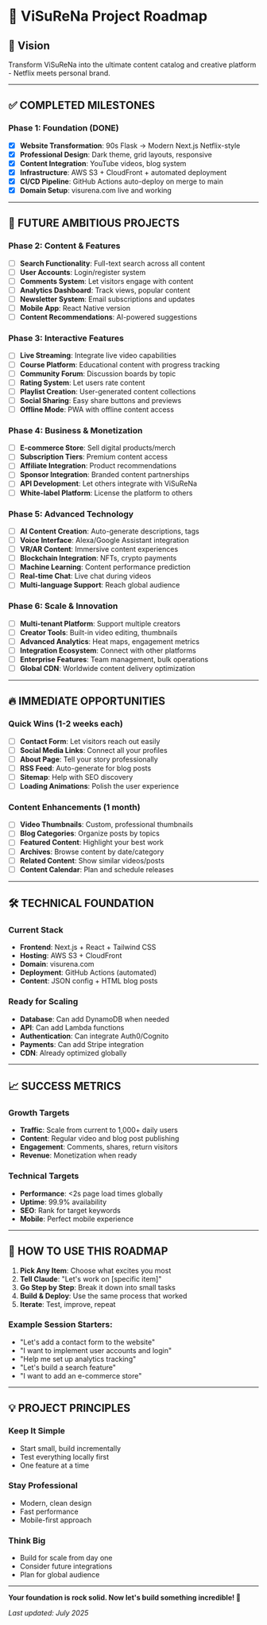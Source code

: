 # 🚀 ViSuReNa Project Roadmap

## 🎯 Vision
Transform ViSuReNa into the ultimate content catalog and creative platform - Netflix meets personal brand.

---

## ✅ COMPLETED MILESTONES

### Phase 1: Foundation (DONE) 
- [x] **Website Transformation**: 90s Flask → Modern Next.js Netflix-style
- [x] **Professional Design**: Dark theme, grid layouts, responsive
- [x] **Content Integration**: YouTube videos, blog system
- [x] **Infrastructure**: AWS S3 + CloudFront + automated deployment
- [x] **CI/CD Pipeline**: GitHub Actions auto-deploy on merge to main
- [x] **Domain Setup**: visurena.com live and working

---

## 🎯 FUTURE AMBITIOUS PROJECTS

### Phase 2: Content & Features
- [ ] **Search Functionality**: Full-text search across all content
- [ ] **User Accounts**: Login/register system
- [ ] **Comments System**: Let visitors engage with content
- [ ] **Analytics Dashboard**: Track views, popular content
- [ ] **Newsletter System**: Email subscriptions and updates
- [ ] **Mobile App**: React Native version
- [ ] **Content Recommendations**: AI-powered suggestions

### Phase 3: Interactive Features
- [ ] **Live Streaming**: Integrate live video capabilities
- [ ] **Course Platform**: Educational content with progress tracking
- [ ] **Community Forum**: Discussion boards by topic
- [ ] **Rating System**: Let users rate content
- [ ] **Playlist Creation**: User-generated content collections
- [ ] **Social Sharing**: Easy share buttons and previews
- [ ] **Offline Mode**: PWA with offline content access

### Phase 4: Business & Monetization
- [ ] **E-commerce Store**: Sell digital products/merch
- [ ] **Subscription Tiers**: Premium content access
- [ ] **Affiliate Integration**: Product recommendations
- [ ] **Sponsor Integration**: Branded content partnerships
- [ ] **API Development**: Let others integrate with ViSuReNa
- [ ] **White-label Platform**: License the platform to others

### Phase 5: Advanced Technology
- [ ] **AI Content Creation**: Auto-generate descriptions, tags
- [ ] **Voice Interface**: Alexa/Google Assistant integration
- [ ] **VR/AR Content**: Immersive content experiences
- [ ] **Blockchain Integration**: NFTs, crypto payments
- [ ] **Machine Learning**: Content performance prediction
- [ ] **Real-time Chat**: Live chat during videos
- [ ] **Multi-language Support**: Reach global audience

### Phase 6: Scale & Innovation
- [ ] **Multi-tenant Platform**: Support multiple creators
- [ ] **Creator Tools**: Built-in video editing, thumbnails
- [ ] **Advanced Analytics**: Heat maps, engagement metrics
- [ ] **Integration Ecosystem**: Connect with other platforms
- [ ] **Enterprise Features**: Team management, bulk operations
- [ ] **Global CDN**: Worldwide content delivery optimization

---

## 🔥 IMMEDIATE OPPORTUNITIES

### Quick Wins (1-2 weeks each)
- [ ] **Contact Form**: Let visitors reach out easily
- [ ] **Social Media Links**: Connect all your profiles  
- [ ] **About Page**: Tell your story professionally
- [ ] **RSS Feed**: Auto-generate for blog posts
- [ ] **Sitemap**: Help with SEO discovery
- [ ] **Loading Animations**: Polish the user experience

### Content Enhancements (1 month)
- [ ] **Video Thumbnails**: Custom, professional thumbnails
- [ ] **Blog Categories**: Organize posts by topics
- [ ] **Featured Content**: Highlight your best work
- [ ] **Archives**: Browse content by date/category
- [ ] **Related Content**: Show similar videos/posts
- [ ] **Content Calendar**: Plan and schedule releases

---

## 🛠️ TECHNICAL FOUNDATION

### Current Stack
- **Frontend**: Next.js + React + Tailwind CSS
- **Hosting**: AWS S3 + CloudFront 
- **Domain**: visurena.com
- **Deployment**: GitHub Actions (automated)
- **Content**: JSON config + HTML blog posts

### Ready for Scaling
- **Database**: Can add DynamoDB when needed
- **API**: Can add Lambda functions
- **Authentication**: Can integrate Auth0/Cognito
- **Payments**: Can add Stripe integration
- **CDN**: Already optimized globally

---

## 📈 SUCCESS METRICS

### Growth Targets
- **Traffic**: Scale from current to 1,000+ daily users
- **Content**: Regular video and blog post publishing
- **Engagement**: Comments, shares, return visitors
- **Revenue**: Monetization when ready

### Technical Targets  
- **Performance**: <2s page load times globally
- **Uptime**: 99.9% availability
- **SEO**: Rank for target keywords
- **Mobile**: Perfect mobile experience

---

## 🎯 HOW TO USE THIS ROADMAP

1. **Pick Any Item**: Choose what excites you most
2. **Tell Claude**: "Let's work on [specific item]"
3. **Go Step by Step**: Break it down into small tasks
4. **Build & Deploy**: Use the same process that worked
5. **Iterate**: Test, improve, repeat

### Example Session Starters:
- "Let's add a contact form to the website"
- "I want to implement user accounts and login"
- "Help me set up analytics tracking"
- "Let's build a search feature"
- "I want to add an e-commerce store"

---

## 💡 PROJECT PRINCIPLES

### Keep It Simple
- Start small, build incrementally  
- Test everything locally first
- One feature at a time

### Stay Professional
- Modern, clean design
- Fast performance
- Mobile-first approach

### Think Big
- Build for scale from day one
- Consider future integrations
- Plan for global audience

---

**Your foundation is rock solid. Now let's build something incredible! 🚀**

*Last updated: July 2025*